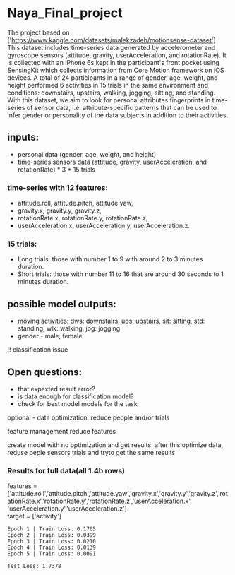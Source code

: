 # Naya_Final_project

The project based on ['https://www.kaggle.com/datasets/malekzadeh/motionsense-dataset']<br />
This dataset includes time-series data generated by accelerometer and gyroscope sensors (attitude, gravity, userAcceleration, and rotationRate). 
It is collected with an iPhone 6s kept in the participant's front pocket using SensingKit which collects information from Core Motion framework on iOS devices. A total of 24 participants in a range of gender, age, weight, and height performed 6 activities in 15 trials in the same environment and conditions: downstairs, upstairs, walking, jogging, sitting, and standing. With this dataset, we aim to look for personal attributes fingerprints in time-series of sensor data, i.e. attribute-specific patterns that can be used to infer gender or personality of the data subjects in addition to their activities.


## inputs: 
 - personal data (gender, age, weight, and height)
 - time-series sensors data (attitude, gravity, userAcceleration, and rotationRate) * 3 * 15 trials

### time-series with 12 features: 
 - attitude.roll, attitude.pitch, attitude.yaw,
 - gravity.x, gravity.y, gravity.z,
 - rotationRate.x, rotationRate.y, rotationRate.z,
 - userAcceleration.x, userAcceleration.y, userAcceleration.z.

### 15 trials:
 - Long trials: those with number 1 to 9 with around 2 to 3 minutes duration.
 - Short trials: those with number 11 to 16 that are around 30 seconds to 1 minutes duration.

## possible model outputs:
 - moving activities: dws: downstairs, ups: upstairs, sit: sitting, std: standing, wlk: walking, jog: jogging
 - gender - male, female

!! classification issue
## Open questions:
 - that expexted result error?
 - is data enough for classification model?
 - check for best model models for the task

optional - data optimization: reduce people and/or trials

feature management reduce features

create model with no optimization and get results. after this optimize data, reduse peple sensors trials and tryto get the same results

### Results for full data(all 1.4b rows)<br />
features = ['attitude.roll','attitude.pitch','attitude.yaw','gravity.x','gravity.y','gravity.z','rotationRate.x','rotationRate.y','rotationRate.z','userAcceleration.x',
'userAcceleration.y','userAcceleration.z']<br />
target = ['activity'] 
```
Epoch 1 | Train Loss: 0.1765
Epoch 2 | Train Loss: 0.0399
Epoch 3 | Train Loss: 0.0210
Epoch 4 | Train Loss: 0.0139
Epoch 5 | Train Loss: 0.0091

Test Loss: 1.7378
```

